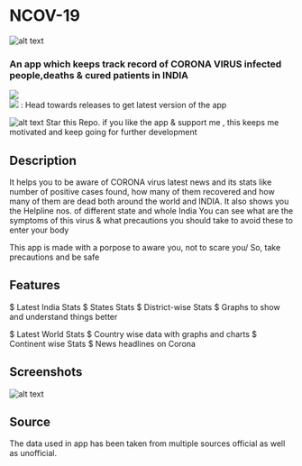# NCOV-19
![alt text](https://github.com/KejariwalAyush/NCOV-19/blob/master/Screenshots/icon.png)

### An app which keeps track record of CORONA VIRUS infected people,deaths & cured patients in INDIA 

![](https://img.shields.io/badge/Language-FLUTTER-blue)     
![](https://img.shields.io/badge/Download-NCOV--19-orange)  : Head towards releases to get latest version of the app

![alt text](http://icons.iconarchive.com/icons/paomedia/small-n-flat/64/star-alt-icon.png) 
Star this Repo. if you like the app & support me , this keeps me motivated and keep going for further development

## Description 
It helps you to be aware of CORONA virus latest news and its stats like number of positive cases found, how many of them recovered and how many of them are dead both around the world and INDIA.
It also shows you the Helpline nos. of different state and whole India
You can see what are the symptoms of this virus & what precautions you should take to avoid these to enter your body

This app is made with a porpose to aware you, not to scare you/ So, take precautions and be safe 

## Features
$ Latest India Stats
$ States Stats
$ District-wise Stats
$ Graphs to show and understand things better

$ Latest World Stats
$ Country wise data with graphs and charts
$ Continent wise Stats 
$ News headlines on Corona 

## Screenshots

![alt text](https://github.com/KejariwalAyush/NCOV-19/blob/master/screenshot.jpg)

## Source
The data used in app has been taken from multiple sources official as well as unofficial. 
